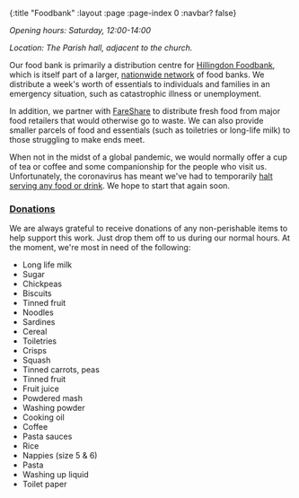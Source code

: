 {:title "Foodbank"
 :layout :page
 :page-index 0
 :navbar? false}

*Opening hours: Saturday, 12:00-14:00*

*Location: The Parish hall, adjacent to the church.*

Our food bank is primarily a distribution centre for [Hillingdon Foodbank](https://hillingdon.foodbank.org.uk/), which is itself part of a larger, [nationwide network](https://www.trusselltrust.org/) of food banks. We distribute a week's worth of essentials to individuals and families in an emergency situation, such as catastrophic illness or unemployment.

In addition, we partner with [FareShare](https://fareshare.org.uk/) to distribute fresh food from major food retailers that would otherwise go to waste. We can also provide smaller parcels of food and essentials (such as toiletries or long-life milk) to those struggling to make ends meet.

When not in the midst of a global pandemic, we would normally offer a cup of tea or coffee and some companionship for the people who visit us. Unfortunately, the coronavirus has meant we've had to temporarily [halt serving any food or drink](../../posts-output/2020-03-21-foodbank-changes/). We hope to start that again soon.

### [Donations](#donations)

We are always grateful to receive donations of any non-perishable items to help support this work. Just drop them off to us during our normal hours. At the moment, we're most in need of the following:

 * Long life milk
 * Sugar
 * Chickpeas
 * Biscuits
 * Tinned fruit
 * Noodles
 * Sardines
 * Cereal
 * Toiletries
 * Crisps
 * Squash
 * Tinned carrots, peas
 * Tinned fruit
 * Fruit juice
 * Powdered mash
 * Washing powder
 * Cooking oil
 * Coffee
 * Pasta sauces
 * Rice
 * Nappies (size 5 & 6)
 * Pasta
 * Washing up liquid
 * Toilet paper
